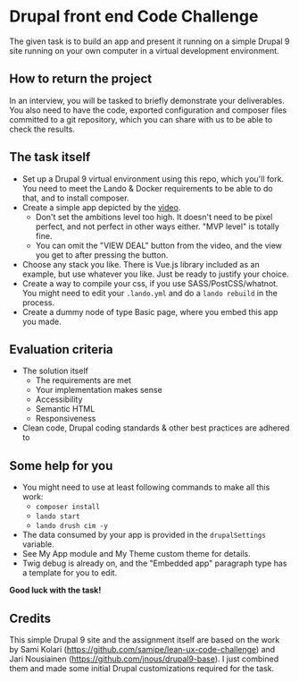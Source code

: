 # Drupal front end Code Challenge

The given task is to build an app and present it running on a simple Drupal 9 site running on
your own computer in a virtual development environment.

## How to return the project

In an interview, you will be tasked to briefly demonstrate your deliverables.
You also need to have the code, exported configuration and composer files committed to a
git repository, which you can share with us to be able to check the results.

## The task itself

* Set up a Drupal 9 virtual environment using this repo, which you'll fork. You need to meet
  the Lando & Docker requirements to be able to do that, and to install composer.
* Create a simple app depicted by the [video](Lean_UX_recruitment_task_demo.mov).
  * Don't set the ambitions level too high. It doesn't need to be pixel perfect, and not perfect
    in other ways either. "MVP level" is totally fine.
  * You can omit the "VIEW DEAL" button from the video, and the view you get to after
    pressing the button.
* Choose any stack you like. There is Vue.js library included as an example, but use whatever
  you like. Just be ready to justify your choice.
* Create a way to compile your css, if you use SASS/PostCSS/whatnot.
  You might need to edit your `.lando.yml` and do a `lando rebuild` in the process.
* Create a dummy node of type Basic page, where you embed this app you made.

## Evaluation criteria

* The solution itself
  * The requirements are met
  * Your implementation makes sense
  * Accessibility
  * Semantic HTML
  * Responsiveness
* Clean code, Drupal coding standards & other best practices are adhered to

## Some help for you
* You might need to use at least following commands to make all this work:
  * `composer install`
  * `lando start`
  * `lando drush cim -y`
* The data consumed by your app is provided in the `drupalSettings` variable.
* See My App module and My Theme custom theme for details.
* Twig debug is already on, and the "Embedded app" paragraph type has a template for you to edit.

**Good luck with the task!**

## Credits

This simple Drupal 9 site and the assignment itself are based on the work by Sami Kolari
(https://github.com/samipe/lean-ux-code-challenge) and Jari Nousiainen
(https://github.com/jnous/drupal9-base). I just combined them and made some initial Drupal
customizations required for the task.
